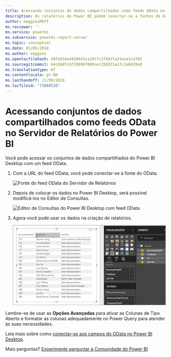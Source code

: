 ```yaml
---
title: Acessando conjuntos de dados compartilhados como feeds OData no Servidor de Relatórios do Power BI
description: Os relatórios do Power BI podem conectar-se a fontes de dados diferentes. Dependendo de como os dados são usados, fontes de dados diferentes estão disponíveis.
author: maggiesMSFT
ms.reviewer: ''
ms.service: powerbi
ms.subservice: powerbi-report-server
ms.topic: conceptual
ms.date: 01/05/2018
ms.author: maggies
ms.openlocfilehash: 49fe816e4920443ca101fc2f463fa23eae1ce765
ms.sourcegitcommit: 64c860fcbf2969bf089cec358331a1fc1e0d39a8
ms.translationtype: HT
ms.contentlocale: pt-BR
ms.lasthandoff: 11/09/2019
ms.locfileid: "73860530"
---
```

# <a name="accessing-shared-datasets-as-odata-feeds-in-power-bi-report-server"></a>Acessando conjuntos de dados compartilhados como feeds OData no Servidor de Relatórios do Power BI
Você pode acessar os conjuntos de dados compartilhados do Power BI Desktop com um feed OData.

1. Com a URL do feed OData, você pode conectar-se à fonte do OData.
   
    ![Fonte do feed OData do Servidor de Relatórios](media/access-dataset-odata/report-server-odata-feed.png)
2. Depois de colocar os dados no Power BI Desktop, será possível modificá-los no Editor de Consultas.
   
    ![Editor de Consultas do Power BI Desktop com feed OData](media/access-dataset-odata/report-server-odata-results-query-editor.png)
3. Agora você pode usar os dados na criação de relatórios.
   
    ![Design de relatório do Power BI Desktop com feed OData](media/access-dataset-odata/report-server-odata-power-bi-desktop-report-design.png)

Lembre-se de usar as **Opções Avançadas** para ativar as Colunas de Tipo Aberto e formatar as colunas adequadamente no Power Query para atender às suas necessidades.

Leia mais sobre como [conectar-se aos campos do OData no Power BI Desktop](../desktop-connect-odata.md).

Mais perguntas? [Experimente perguntar à Comunidade do Power BI](https://community.powerbi.com/)

